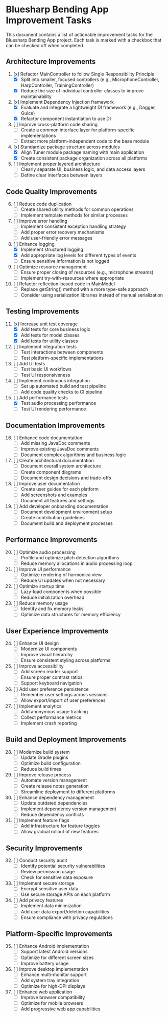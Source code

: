 # Bluesharp Bending App Improvement Tasks

This document contains a list of actionable improvement tasks for the Bluesharp Bending App project. Each task is marked with a checkbox that can be checked off when completed.

## Architecture Improvements

1. [x] Refactor MainController to follow Single Responsibility Principle
   - [x] Split into smaller, focused controllers (e.g., MicrophoneController, HarpController, TrainingController)
   - [x] Reduce the size of individual controller classes to improve maintainability

2. [x] Implement Dependency Injection framework
   - [x] Evaluate and integrate a lightweight DI framework (e.g., Dagger, Guice)
   - [x] Refactor component instantiation to use DI

3. [ ] Improve cross-platform code sharing
   - [ ] Create a common interface layer for platform-specific implementations
   - [ ] Extract more platform-independent code to the base module

4. [x] Standardize package structure across modules
   - [x] Align Tuner module package naming with main application
   - [x] Create consistent package organization across all platforms

5. [ ] Implement proper layered architecture
   - [ ] Clearly separate UI, business logic, and data access layers
   - [ ] Define clear interfaces between layers

## Code Quality Improvements

6. [ ] Reduce code duplication
   - [ ] Create shared utility methods for common operations
   - [ ] Implement template methods for similar processes

7. [ ] Improve error handling
   - [ ] Implement consistent exception handling strategy
   - [ ] Add proper error recovery mechanisms
   - [ ] Add user-friendly error messages

8. [ ] Enhance logging
   - [x] Implement structured logging
   - [x] Add appropriate log levels for different types of events
   - [ ] Ensure sensitive information is not logged

9. [ ] Optimize resource management
   - [ ] Ensure proper closing of resources (e.g., microphone streams)
   - [ ] Implement try-with-resources where appropriate

10. [ ] Refactor reflection-based code in MainModel
    - [ ] Replace getString() method with a more type-safe approach
    - [ ] Consider using serialization libraries instead of manual serialization

## Testing Improvements

11. [x] Increase unit test coverage
    - [x] Add tests for core business logic
    - [x] Add tests for model classes
    - [x] Add tests for utility classes

12. [ ] Implement integration tests
    - [ ] Test interactions between components
    - [ ] Test platform-specific implementations

13. [ ] Add UI tests
    - [ ] Test basic UI workflows
    - [ ] Test UI responsiveness

14. [ ] Implement continuous integration
    - [ ] Set up automated build and test pipeline
    - [ ] Add code quality checks to CI pipeline

15. [ ] Add performance tests
    - [x] Test audio processing performance
    - [ ] Test UI rendering performance

## Documentation Improvements

16. [ ] Enhance code documentation
    - [ ] Add missing JavaDoc comments
    - [ ] Improve existing JavaDoc comments
    - [ ] Document complex algorithms and business logic

17. [ ] Create architectural documentation
    - [ ] Document overall system architecture
    - [ ] Create component diagrams
    - [ ] Document design decisions and trade-offs

18. [ ] Improve user documentation
    - [ ] Create user guides for each platform
    - [ ] Add screenshots and examples
    - [ ] Document all features and settings

19. [ ] Add developer onboarding documentation
    - [ ] Document development environment setup
    - [ ] Create contribution guidelines
    - [ ] Document build and deployment processes

## Performance Improvements

20. [ ] Optimize audio processing
    - [ ] Profile and optimize pitch detection algorithms
    - [ ] Reduce memory allocations in audio processing loop

21. [ ] Improve UI performance
    - [ ] Optimize rendering of harmonica view
    - [ ] Reduce UI updates when not necessary

22. [ ] Optimize startup time
    - [ ] Lazy-load components when possible
    - [ ] Reduce initialization overhead

23. [ ] Reduce memory usage
    - [ ] Identify and fix memory leaks
    - [ ] Optimize data structures for memory efficiency

## User Experience Improvements

24. [ ] Enhance UI design
    - [ ] Modernize UI components
    - [ ] Improve visual hierarchy
    - [ ] Ensure consistent styling across platforms

25. [ ] Improve accessibility
    - [ ] Add screen reader support
    - [ ] Ensure proper contrast ratios
    - [ ] Support keyboard navigation

26. [ ] Add user preference persistence
    - [ ] Remember user settings across sessions
    - [ ] Allow export/import of user preferences

27. [ ] Implement analytics
    - [ ] Add anonymous usage tracking
    - [ ] Collect performance metrics
    - [ ] Implement crash reporting

## Build and Deployment Improvements

28. [ ] Modernize build system
    - [ ] Update Gradle plugins
    - [ ] Optimize build configuration
    - [ ] Reduce build times

29. [ ] Improve release process
    - [ ] Automate version management
    - [ ] Create release notes generation
    - [ ] Streamline deployment to different platforms

30. [ ] Enhance dependency management
    - [ ] Update outdated dependencies
    - [ ] Implement dependency version management
    - [ ] Reduce dependency conflicts

31. [ ] Implement feature flags
    - [ ] Add infrastructure for feature toggles
    - [ ] Allow gradual rollout of new features

## Security Improvements

32. [ ] Conduct security audit
    - [ ] Identify potential security vulnerabilities
    - [ ] Review permission usage
    - [ ] Check for sensitive data exposure

33. [ ] Implement secure storage
    - [ ] Encrypt sensitive user data
    - [ ] Use secure storage APIs on each platform

34. [ ] Add privacy features
    - [ ] Implement data minimization
    - [ ] Add user data export/deletion capabilities
    - [ ] Ensure compliance with privacy regulations

## Platform-Specific Improvements

35. [ ] Enhance Android implementation
    - [ ] Support latest Android versions
    - [ ] Optimize for different screen sizes
    - [ ] Improve battery usage

36. [ ] Improve desktop implementation
    - [ ] Enhance multi-monitor support
    - [ ] Add system tray integration
    - [ ] Optimize for high-DPI displays

37. [ ] Enhance web application
    - [ ] Improve browser compatibility
    - [ ] Optimize for mobile browsers
    - [ ] Add progressive web app capabilities

